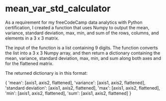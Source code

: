 # mean_var_std_calculator
As a requirement for my freeCodeCamp data analytics with Python certification, I created a function that uses Numpy to output the mean, variance, standard deviation, max, min, and sum of the rows, columns, and elements in a 3 x 3 matrix.

The input of the function is a list containing 9 digits. The function converts the list into a 3 x 3 Numpy array, and then return a dictionary containing the mean, variance, standard deviation, max, min, and sum along both axes and for the flattened matrix.

The returned dictionary is in this format:

{
  'mean': [axis1, axis2, flattened],
  'variance': [axis1, axis2, flattened],
  'standard deviation': [axis1, axis2, flattened],
  'max': [axis1, axis2, flattened],
  'min': [axis1, axis2, flattened],
  'sum': [axis1, axis2, flattened]
}
